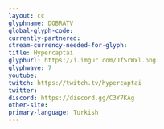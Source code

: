 ```yaml
---
layout: cc
glyphname: DOBRATV
global-glyph-code: 
currently-partnered: 
stream-currency-needed-for-glyph: 
title: Hypercaptai 
glyphurl: https://i.imgur.com/JfSrWxl.png
glyphwave: 7
youtube: 
twitch: https://twitch.tv/hypercaptai
twitter: 
discord: https://discord.gg/C3Y7KAg
other-site: 
primary-language: Turkish
---
```


